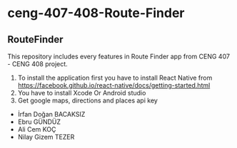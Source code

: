 # ceng-407-408-Route-Finder
## RouteFinder
This repository includes every features in Route Finder app from CENG 407 - CENG 408 project.
1. To install the application first you have to install React Native from https://facebook.github.io/react-native/docs/getting-started.html
2. You have to install Xcode Or Android studio
3. Get google maps, directions and places api key


- İrfan Doğan BACAKSIZ
- Ebru GÜNDÜZ
- Ali Cem KOÇ
- Nilay Gizem TEZER
